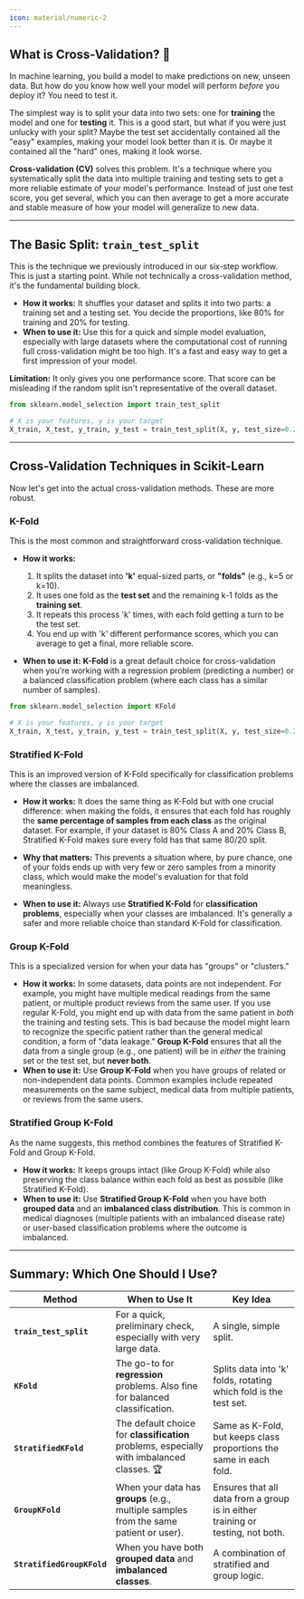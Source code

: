 ```yaml
---
icon: material/numeric-2
---
```


## What is Cross-Validation? 🤔

In machine learning, you build a model to make predictions on new, unseen data. But how do you know how well your model will perform *before* you deploy it? You need to test it.

The simplest way is to split your data into two sets: one for **training** the model and one for **testing** it. This is a good start, but what if you were just unlucky with your split? Maybe the test set accidentally contained all the "easy" examples, making your model look better than it is. Or maybe it contained all the "hard" ones, making it look worse.

**Cross-validation (CV)** solves this problem. It's a technique where you systematically split the data into multiple training and testing sets to get a more reliable estimate of your model's performance. Instead of just one test score, you get several, which you can then average to get a more accurate and stable measure of how your model will generalize to new data.

-----

## The Basic Split: `train_test_split`

This is the technique we previously introduced in our six-step workflow. This is just a starting point. While not technically a cross-validation method, it's the fundamental building block.

  * **How it works:** It shuffles your dataset and splits it into two parts: a training set and a testing set. You decide the proportions, like 80% for training and 20% for testing.
  * **When to use it:** Use this for a quick and simple model evaluation, especially with large datasets where the computational cost of running full cross-validation might be too high. It's a fast and easy way to get a first impression of your model.

**Limitation:** It only gives you one performance score. That score can be misleading if the random split isn't representative of the overall dataset.

```python
from sklearn.model_selection import train_test_split

# X is your features, y is your target
X_train, X_test, y_train, y_test = train_test_split(X, y, test_size=0.2, random_state=42)
```

-----

## Cross-Validation Techniques in Scikit-Learn

Now let's get into the actual cross-validation methods. These are more robust.

### K-Fold 

This is the most common and straightforward cross-validation technique.

  * **How it works:**
    1.  It splits the dataset into **'k'** equal-sized parts, or **"folds"** (e.g., k=5 or k=10).
    2.  It uses one fold as the **test set** and the remaining k-1 folds as the **training set**.
    3.  It repeats this process 'k' times, with each fold getting a turn to be the test set.
    4.  You end up with 'k' different performance scores, which you can average to get a final, more reliable score.

  * **When to use it:** **K-Fold** is a great default choice for cross-validation when you're working with a regression problem (predicting a number) or a balanced classification problem (where each class has a similar number of samples).

```python
from sklearn.model_selection import KFold

# X is your features, y is your target
X_train, X_test, y_train, y_test = train_test_split(X, y, test_size=0.2, random_state=42)
```

### Stratified K-Fold 

This is an improved version of K-Fold specifically for classification problems where the classes are imbalanced.

  * **How it works:** It does the same thing as K-Fold but with one crucial difference: when making the folds, it ensures that each fold has roughly the **same percentage of samples from each class** as the original dataset. For example, if your dataset is 80% Class A and 20% Class B, Stratified K-Fold makes sure every fold has that same 80/20 split.
  * **Why that matters:** This prevents a situation where, by pure chance, one of your folds ends up with very few or zero samples from a minority class, which would make the model's evaluation for that fold meaningless.

  * **When to use it:** Always use **Stratified K-Fold** for **classification problems**, especially when your classes are imbalanced. It's generally a safer and more reliable choice than standard K-Fold for classification.

### Group K-Fold 

This is a specialized version for when your data has "groups" or "clusters."

  * **How it works:** In some datasets, data points are not independent. For example, you might have multiple medical readings from the same patient, or multiple product reviews from the same user. If you use regular K-Fold, you might end up with data from the same patient in *both* the training and testing sets. This is bad because the model might learn to recognize the specific patient rather than the general medical condition, a form of "data leakage."
    **Group K-Fold** ensures that all the data from a single group (e.g., one patient) will be in *either* the training set or the test set, but **never both**.
  * **When to use it:** Use **Group K-Fold** when you have groups of related or non-independent data points. Common examples include repeated measurements on the same subject, medical data from multiple patients, or reviews from the same users.

### Stratified Group K-Fold 

As the name suggests, this method combines the features of Stratified K-Fold and Group K-Fold.

  * **How it works:** It keeps groups intact (like Group K-Fold) while also preserving the class balance within each fold as best as possible (like Stratified K-Fold).
  * **When to use it:** Use **Stratified Group K-Fold** when you have both **grouped data** and an **imbalanced class distribution**. This is common in medical diagnoses (multiple patients with an imbalanced disease rate) or user-based classification problems where the outcome is imbalanced.

-----

## Summary: Which One Should I Use?

| Method                  | When to Use It                                                                                                | Key Idea                                                            |
| ----------------------- | ------------------------------------------------------------------------------------------------------------- | ------------------------------------------------------------------- |
| **`train_test_split`** | For a quick, preliminary check, especially with very large data.                                              | A single, simple split.                                             |
| **`KFold`** | The go-to for **regression** problems. Also fine for balanced classification.                                 | Splits data into 'k' folds, rotating which fold is the test set.    |
| **`StratifiedKFold`** | The default choice for **classification** problems, especially with imbalanced classes. 🏆                        | Same as K-Fold, but keeps class proportions the same in each fold.  |
| **`GroupKFold`** | When your data has **groups** (e.g., multiple samples from the same patient or user).                           | Ensures that all data from a group is in either training or testing, not both. |
| **`StratifiedGroupKFold`** | When you have both **grouped data** and **imbalanced classes**.                                               | A combination of stratified and group logic.                        |